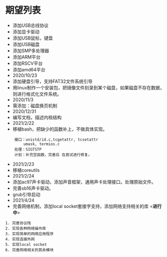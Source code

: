 # 期望列表
* 添加USB总线协议
* 添加显卡驱动
* 添加USB鼠标，键盘
* 添加USB磁盘
* 添加SMP多处理器
* 添加ARM平台
* 添加RSCV平台
* 添加amd64平台
* 2020/10/23
* 添加硬盘引导，支持FAT32文件系统引导
* 用linux制作一个安装包，把镜像文件刻录到某个磁盘，如果磁盘不存在数据，则进行格式化文件系统。
* 2020/11/3
* 需添加：磁盘换页机制
* 2020/12/31
* 编写文档，描述内核结构
* 2021/2/22
* 移植bash，把缺少的函数补上，不做具体实现。
```
    接口：unistd/id.c,tcgetattr, tcsetattr
        umask, termios.c
    处理：SIGTSTP
    计划：补充空函数，完善后 在尝试进行修复。
```
* 2021/2/23
* 移植coreutils
* 2021/2/24
* 添加ac97声卡驱动，添加声音框架，通用声卡处理接口。处理原始文件。
* 完善sb16声卡驱动。
* grub引导启动
* 2021/4/24
* 完善网络机制，添加local socket套接字支持，添加网络支持相关的库 <**进行中**>
```
1. 完善协议栈
2. 实现各种网络操作库
3. 实现简单的网络应用程序
4. 实现连接外网
5. 实现local socket
6. 完善网络相关的其余模块
```